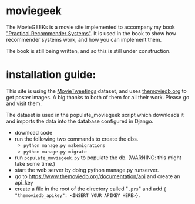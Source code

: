 # moviegeek

The MovieGEEKs is a movie site implemented to accompany my book
["Practical Recommender Systems"](https://www.manning.com/books/practical-recommender-systems).
It is used in the book to show how recommender systems work, and how you can implement them. 

The book is still being written, and so this is still under construction.

# installation guide:

This site is using the [MovieTweetings](https://github.com/sidooms/MovieTweetings) dataset, and uses 
[themoviedb.org](www.themoviedb.org) to get poster images. 
A big thanks to both of them for all their work. Please go and visit them. 
 
The dataset is used in the populate_moviegeek script which downloads it and imports the data 
into the database configured in Django. 

* download code
* run the following two commands to create the dbs.
  * `python manage.py makemigrations`
  * `python manage.py migrate`
* run `populate_moviegeek.py` to populate the db. (WARNING: this might take some time.)
* start the web server by doing python manage.py runserver.
* go to https://www.themoviedb.org/documentation/api and create an api_key
* create a file in the root of the directory called "`.prs`" and add 
`{ "themoviedb_apikey": <INSERT YOUR APIKEY HERE>}`.